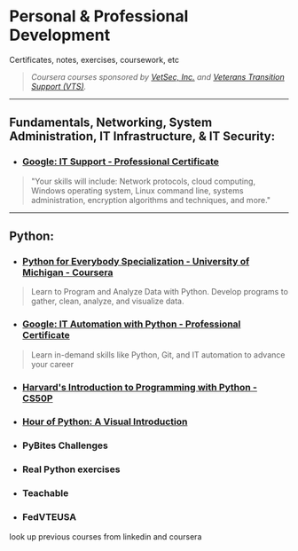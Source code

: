 # Personal & Professional Development
Certificates, notes, exercises, coursework, etc

> *Coursera courses sponsored by [VetSec, Inc.](https://veteransec.org/) and [Veterans Transition Support (VTS)](https://veteranstransitionsupport.org/).*

***

## Fundamentals, Networking, System Administration, IT Infrastructure, & IT Security:

- ### [Google: IT Support - Professional Certificate](Courses/00-Google-IT-Support-Professional-Certificate.md)
> "Your skills will include: Network protocols, cloud computing, Windows operating system, Linux command line, systems administration, encryption algorithms and techniques, and more." 


***

## Python:


- ### [Python for Everybody Specialization - University of Michigan - Coursera](Courses/Python-For-Everybody-Specialization.md)
> Learn to Program and Analyze Data with Python. Develop programs to gather, clean, analyze, and visualize data.




- ### [Google: IT Automation with Python - Professional Certificate](Courses/01-Google-IT-Automation-with-Python-Professional-Certificate.md)
> Learn in-demand skills like Python, Git, and IT automation to advance your career


- ### [Harvard's Introduction to Programming with Python - CS50P](Courses/Harvard-Python-CS50P.md)


- ### [Hour of Python: A Visual Introduction](https://hourofpython.com/a-visual-introduction-to-python/welcome/an-hour-of-code.html)


 - ### PyBites Challenges

- ### Real Python exercises

- ### Teachable 

- ### FedVTEUSA


look up previous courses from linkedin and coursera

